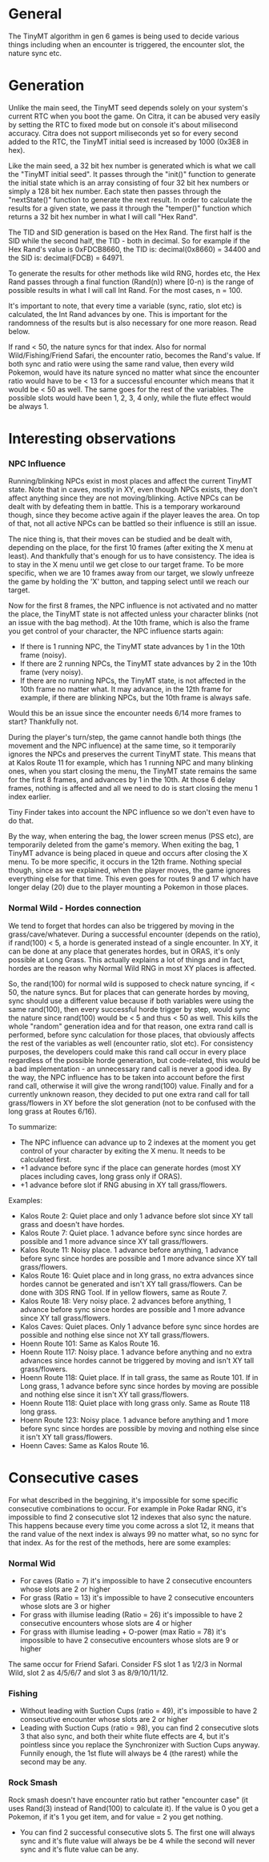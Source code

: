 # General
The TinyMT algorithm in gen 6 games is being used to decide various things including when an encounter is triggered, the encounter slot, the nature sync etc. 

# Generation
Unlike the main seed, the TinyMT seed depends solely on your system's current RTC when you boot the game. 
On Citra, it can be abused very easily by setting the RTC to fixed mode but on console it's about milisecond accuracy. 
Citra does not support miliseconds yet so for every second added to the RTC, the TinyMT initial seed is increased by 1000 (0x3E8 in hex).

Like the main seed, a 32 bit hex number is generated which is what we call the "TinyMT initial seed". 
It passes through the "init()" function to generate the initial state which is an array consisting of four 32 bit hex numbers or simply a 128 bit hex number. 
Each state then passes through the "nextState()" function to generate the next result. 
In order to calculate the results for a given state, we pass it through the "temper()" function which returns a 32 bit hex number in what I will call "Hex Rand". 

The TID and SID generation is based on the Hex Rand. The first half is the SID while the second half, the TID - both in decimal. 
So for example if the Hex Rand's value is 0xFDCB8660, the TID is: decimal(0x8660) = 34400 and the SID is: decimal(FDCB) = 64971.

To generate the results for other methods like wild RNG, hordes etc, the Hex Rand passes through a final function (Rand(n)) 
where  [0-n)  is the range of possible results in what I will call Int Rand. For the most cases, n = 100.

It's important to note, that every time a variable (sync, ratio, slot etc) is calculated, the Int Rand advances by one.
This is important for the randomness of the results but is also necessary for one more reason. Read below.

If rand < 50, the nature syncs for that index. Also for normal Wild/Fishing/Friend Safari, the encounter ratio, becomes the Rand's value. 
If both sync and ratio were using the same rand value, then every wild Pokemon, would have its nature synced no matter what since the encounter ratio would have to be < 13 
for a successful encounter which means that it would be < 50 as well.
The same goes for the rest of the variables. The possible slots would have been 1, 2, 3, 4 only, while the flute effect would be always 1.

# Interesting observations

### NPC Influence

Running/blinking NPCs exist in most places and affect the current TinyMT state. 
Note that in caves, mostly in XY, even though NPCs exists, they don't affect anything since they are not moving/blinking.
Active NPCs can be dealt with by defeating them in battle.
This is a temporary workaround though, since they become active again if the player leaves the area.
On top of that, not all active NPCs can be battled so their influence is still an issue.

The nice thing is, that their moves can be studied and be dealt with, depending on the place, for the first 10 frames (after exiting the X menu at least).
And thankfully that's enough for us to have consistency.
The idea is to stay in the X menu until we get close to our target frame.
To be more specific, when we are 10 frames away from our target, we slowly unfreeze the game by holding the 'X' button, and tapping select until we reach our target.

Now for the first 8 frames, the NPC influence is not activated and no matter the place, the TinyMT state is not affected unless your character blinks (not an issue with the bag method).
At the 10th frame, which is also the frame you get control of your character, the NPC influence starts again:

* If there is 1 running NPC, the TinyMT state advances by 1 in the 10th frame (noisy).
* If there are 2 running NPCs, the TinyMT state advances by 2 in the 10th frame (very noisy).
* If there are no running NPCs, the TinyMT state, is not affected in the 10th frame no matter what. 
It may advance, in the 12th frame for example, if there are blinking NPCs, but the 10th frame is always safe.

Would this be an issue since the encounter needs 6/14 more frames to start? Thankfully not.

During the player's turn/step, the game cannot handle both things (the movement and the NPC influence) at the same time, so it temporarily ignores the NPCs and preserves the current TinyMT state. This means that at Kalos Route 11 for example, which has 1 running NPC and many blinking ones, when you start closing the menu, the TinyMT state remains the same for the first 8 frames, and advances by 1 in the 10th. At those 6 delay frames, nothing is affected and all we need to do is start closing the menu 1 index earlier.

Tiny Finder takes into account the NPC influence so we don't even have to do that.

By the way, when entering the bag, the lower screen menus (PSS etc), are temporarily deleted from the game's memory. When exiting the bag, 1 TinyMT advance is being placed in queue and occurs after closing the X menu. To be more specific, it occurs in the 12th frame. Nothing special though, since as we explained, when the player moves, the game ignores everything else for that time. This even goes for routes 9 and 17 which have longer delay (20) due to the player mounting a Pokemon in those places.

### Normal Wild - Hordes connection

We tend to forget that hordes can also be triggered by moving in the grass/cave/whatever. During a successful encounter (depends on the ratio), if rand(100) < 5, a horde is generated instead of a single encounter. 
In XY, it can be done at any place that generates hordes, but in ORAS, it's only possible at Long Grass. 
This actually explains a lot of things and in fact, hordes are the reason why Normal Wild RNG in most XY places is affected. 

So, the rand(100) for normal wild is supposed to check nature syncing, if < 50, the nature syncs. But for places that can generate hordes by moving, sync should use a different value because if both variables were using the same rand(100), then every successful horde trigger by step, would sync the nature since rand(100) would be < 5 and thus < 50 as well. This kills the whole "random" generation idea and for that reason, one extra rand call is performed, before sync calculation for those places, that obviously affects the rest of the variables as well (encounter ratio, slot etc). For consistency purposes, the developers could make this rand call occur in every place regardless of the possible horde generation, but code-related, this would be a bad implementation - an unnecessary rand call is never a good idea. By the way, the NPC influence has to be taken into account before the first rand call, otherwise it will give the wrong rand(100) value. Finally and for a currently unknown reason, they decided to put one extra rand call for tall grass/flowers in XY before the slot generation (not to be confused with the long grass at Routes 6/16).

To summarize:
* The NPC influence can advance up to 2 indexes at the moment you get control of your character by exiting the X menu. It needs to be calculated first.
* +1 advance before sync if the place can generate hordes (most XY places including caves, long grass only if ORAS).
* +1 advance before slot if RNG abusing in XY tall grass/flowers.

Examples:
* Kalos Route 2: Quiet place and only 1 advance before slot since XY tall grass and doesn't have hordes.
* Kalos Route 7: Quiet place. 1 advance before sync since hordes are possible and 1 more advance since XY tall grass/flowers.
* Kalos Route 11: Noisy place. 1 advance before anything, 1 advance before sync since hordes are possible and 1 more advance since XY tall grass/flowers.
* Kalos Route 16: Quiet place and in long grass, no extra advances since hordes cannot be generated and isn't XY tall grass/flowers. Can be done with 3DS RNG Tool. If in yellow flowers, same as Route 7.
* Kalos Route 18: Very noisy place. 2 advances before anything, 1 advance before sync since hordes are possible and 1 more advance since XY tall grass/flowers.
* Kalos Caves: Quiet places. Only 1 advance before sync since hordes are possible and nothing else since not XY tall grass/flowers.
* Hoenn Route 101: Same as Kalos Route 16.
* Hoenn Route 117: Noisy place. 1 advance before anything and no extra advances since hordes cannot be triggered by moving and isn't XY tall grass/flowers.
* Hoenn Route 118: Quiet place. If in tall grass, the same as Route 101. If in Long grass, 1 advance before sync since hordes by moving are possible and nothing else since it isn't XY tall grass/flowers.
* Hoenn Route 118: Quiet place with long grass only. Same as Route 118 long grass.
* Hoenn Route 123: Noisy place. 1 advance before anything and 1 more before sync since hordes are possible by moving and nothing else since it isn't XY tall grass/flowers.
* Hoenn Caves: Same as Kalos Route 16.

# Consecutive cases

For what described in the beggining, it's impossible for some specific consecutive combinations to occur. 
For example in Poke Radar RNG, it's impossible to find 2 consecutive slot 12 indexes that also sync the nature. 
This happens because every time you come across a slot 12, it means that the rand value of the next index is always 99 no matter what, so no sync for that index. 
As for the rest of the methods, here are some examples: 

### Normal Wid

* For caves (Ratio = 7) it's impossible to have 2 consecutive encounters whose slots are 2 or higher
* For grass (Ratio = 13) it's impossible to have 2 consecutive encounters whose slots are 3 or higher
* For grass with illumise leading (Ratio = 26) it's impossible to have 2 consecutive encounters whose slots are 4 or higher
* For grass with illumise leading + O-power (max Ratio = 78) it's impossible to have 2 consecutive encounters whose slots are 9 or higher

The same occur for Friend Safari. Consider FS slot 1 as 1/2/3 in Normal Wild, slot 2 as 4/5/6/7 and slot 3 as 8/9/10/11/12.

### Fishing

* Without leading with Suction Cups (ratio = 49), it's impossible to have 2 consecutive encounter whose slots are 2 or higher
* Leading with Suction Cups (ratio = 98), you can find 2 consecutive slots 3 that also sync, and both their white flute effects are 4, 
but it's pointless since you replace the Synchronizer with Suction Cups anyway.
Funnily enough, the 1st flute will always be 4 (the rarest) while the second may be any.

### Rock Smash

Rock smash doesn't have encounter ratio but rather "encounter case" (it uses Rand(3) instead of Rand(100) to calculate it). 
If the value is 0 you get a Pokemon, if it's 1 you get item, and for value = 2 you get nothing.

* You can find 2 successful consecutive slots 5. 
The first one will always sync and it's flute value will always be be 4 while the second will never sync and it's flute value can be any.

